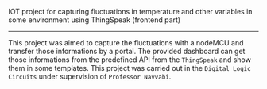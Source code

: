 IOT project for capturing fluctuations in temperature and other variables in some environment using ThingSpeak (frontend part)

---

This project was aimed to capture the fluctuations with a nodeMCU and transfer those informations by a portal. The provided dashboard can get those informations from the predefined API from the `ThingSpeak` and show them in some templates. This project was carried out in the `Digital Logic Circuits` under supervision of `Professor Navvabi`. 